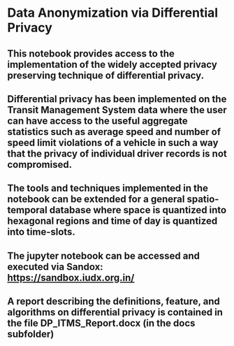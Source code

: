 # Data Anonymization via Differential Privacy

## This notebook provides access to the implementation of the widely accepted privacy preserving technique of differential privacy. 

## Differential privacy has been implemented on the Transit Management System data where the user can have access to the useful aggregate statistics such as average speed and number of speed limit violations of a vehicle  in such a way that the privacy of individual driver records is not compromised.

## The tools and techniques implemented in the notebook can be extended for a general spatio-temporal database where space is quantized into hexagonal regions and time of day is quantized into time-slots.

## The jupyter notebook can be accessed and executed via Sandox: https://sandbox.iudx.org.in/

## A report describing the definitions, feature, and algorithms on differential privacy is contained in the file DP_ITMS_Report.docx (in the docs subfolder)

